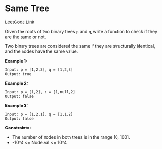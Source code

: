 # Same Tree

[LeetCode Link](https://leetcode.com/problems/same-tree/)

Given the roots of two binary trees `p` and `q`, write a function to check if they are the same or not.

Two binary trees are considered the same if they are structurally identical, and the nodes have the same value.

**Example 1:**
```
Input: p = [1,2,3], q = [1,2,3]
Output: true
```

**Example 2:**
```
Input: p = [1,2], q = [1,null,2]
Output: false
```

**Example 3:**
```
Input: p = [1,2,1], q = [1,1,2]
Output: false
```

**Constraints:**
- The number of nodes in both trees is in the range [0, 100].
- -10^4 <= Node.val <= 10^4
